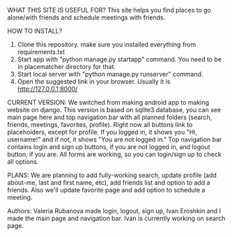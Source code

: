 WHAT THIS SITE IS USEFUL FOR?
This site helps you find places to go alone/with friends and schedule meetings with friends.

HOW TO INSTALL?
1) Clone this repository. make sure you installed everything from requirements.txt
2) Start app with "python manage.py startapp" command. You need to be in placematcher directory for that.
3) Start local server with "python manage.py runserver" command.
4) Open the suggested link in your browser. Usually it is http://127.0.0.1:8000/

CURRENT VERSION:
We switched from making android app to making website on django. This version is based on sqlite3 database, you can see main page here and top navigation bar with all planned folders (search, friends, meetings, favorites, profile). Right now all buttons link to placeholders, except for profile. If you logged in, it shows you "Hi, username!" and if not, it shows "You are not logged in."
Top navigation bar contains login and sign up buttons, if you are not logged in, and logout button, if you are.
All forms are working, so you can login/sign up to check all options.

PLANS:
We are planning to add fully-working search, update profile (add about-me, last and first name, etc), add friends list and option to add a friends. Also we'll update favorite page and add option to schedule a meeting.

Authors:
Valeria Rubanova made login, logout, sign up, Ivan Eroshkin and I made the main page and navigation bar. Ivan is currently working on search page.